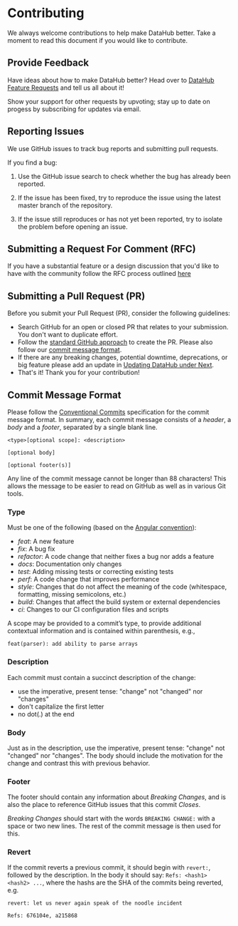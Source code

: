 # Contributing

We always welcome contributions to help make DataHub better. Take a moment to read this document if you would like to contribute.

## Provide Feedback

Have ideas about how to make DataHub better? Head over to [DataHub Feature Requests](https://feature-requests.datahubproject.io/) and tell us all about it!

Show your support for other requests by upvoting; stay up to date on progess by subscribing for updates via email.

## Reporting Issues

We use GitHub issues to track bug reports and submitting pull requests.

If you find a bug:

1. Use the GitHub issue search to check whether the bug has already been reported.

1. If the issue has been fixed, try to reproduce the issue using the latest master branch of the repository.

1. If the issue still reproduces or has not yet been reported, try to isolate the problem before opening an issue.

## Submitting a Request For Comment (RFC)

If you have a substantial feature or a design discussion that you'd like to have with the community follow the RFC process outlined [here](./rfc.md)

## Submitting a Pull Request (PR)

Before you submit your Pull Request (PR), consider the following guidelines:

* Search GitHub for an open or closed PR that relates to your submission. You don't want to duplicate effort.
* Follow the [standard GitHub approach](https://help.github.com/en/github/collaborating-with-issues-and-pull-requests/creating-a-pull-request-from-a-fork) to create the PR. Please also follow our [commit message format](#commit-message-format).
* If there are any breaking changes, potential downtime, deprecations, or big feature please add an update in [Updating DataHub under Next](/docs/how/updating-datahub.md).
* That's it! Thank you for your contribution!

## Commit Message Format

Please follow the [Conventional Commits](https://www.conventionalcommits.org/) specification for the commit message format. In summary, each commit message consists of a *header*, a *body* and a *footer*, separated by a single blank line.

```
<type>[optional scope]: <description>

[optional body]

[optional footer(s)]
```

Any line of the commit message cannot be longer than 88 characters! This allows the message to be easier to read on GitHub as well as in various Git tools.

### Type

Must be one of the following (based on the [Angular convention](https://github.com/angular/angular/blob/22b96b9/CONTRIBUTING.md#-commit-message-guidelines)):

* *feat*: A new feature
* *fix*: A bug fix
* *refactor*: A code change that neither fixes a bug nor adds a feature
* *docs*: Documentation only changes
* *test*: Adding missing tests or correcting existing tests
* *perf*: A code change that improves performance
* *style*: Changes that do not affect the meaning of the code (whitespace, formatting, missing semicolons, etc.)
* *build*: Changes that affect the build system or external dependencies
* *ci*: Changes to our CI configuration files and scripts

A scope may be provided to a commit’s type, to provide additional contextual information and is contained within parenthesis, e.g., 
```
feat(parser): add ability to parse arrays
```

### Description

Each commit must contain a succinct description of the change:

* use the imperative, present tense: "change" not "changed" nor "changes"
* don't capitalize the first letter
* no dot(.) at the end

### Body

Just as in the description, use the imperative, present tense: "change" not "changed" nor "changes". The body should include the motivation for the change and contrast this with previous behavior.

### Footer

The footer should contain any information about *Breaking Changes*, and is also the place to reference GitHub issues that this commit *Closes*.

*Breaking Changes* should start with the words `BREAKING CHANGE:` with a space or two new lines. The rest of the commit message is then used for this.

### Revert

If the commit reverts a previous commit, it should begin with `revert:`, followed by the description. In the body it should say: `Refs: <hash1> <hash2> ...`, where the hashs are the SHA of the commits being reverted, e.g. 

```
revert: let us never again speak of the noodle incident

Refs: 676104e, a215868
```
